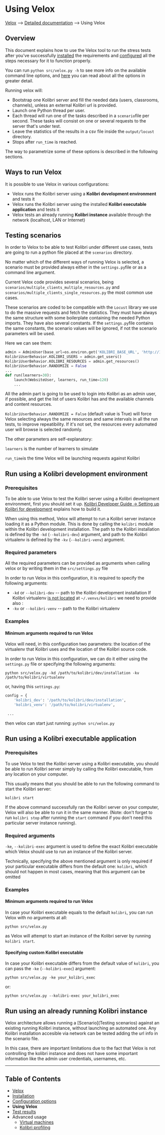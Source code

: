 
# Using Velox

[Velox](../README.md) ⟶ [Detailed documentation](../README.md#detailed-documentation) ⟶ Using Velox


## Overview
This document explains how to use the Velox tool to run the stress tests after you've successfully [installed](./installation.md) the requirements and [configured](./configuration-options.md) all the steps necessary for it to function properly.

You can run `python src/velox.py -h`  to see more info on the available command line options, and [here](./configuration-options.md#options-in-detail) you can read about all the options in greater detail.

Running velox will:

- Bootstrap one Kolibri server and fill the needed data (users, classrooms, channels), unless an external Kolibri url is provided.
- Launch one Python thread per user.
- Each thread will run one of the tasks described in a `scenario`file per second. These tasks will consist on one or several requests to the server that's under test.
- Leave the statistics of the results in a csv file inside the `output/locust` directory.
- Stops after `run_time` is reached.

The way to parametrize some of these options is described in the following sections.

## Ways to run Velox
It is possible to use Velox in various configurations:
- Velox runs the Kolibri server using a **Kolibri development environment** and tests it
- Velox runs the Kolibri server using the installed **Kolibri executable application** and tests it
- Velox tests an already running **Kolibri instance** available through the network (localhost, LAN or Internet)

## Testing scenarios

In order to Velox to be able to test Kolibri under different use cases, tests are going to run a python file  placed at the `scenarios` directory.

No matter which of the different ways of running Velox is selected, a scenario must be provided always either in the `settings.py`file or as a command line argument.

Current Velox code provides several scenarios, being `scenarios/multiple_clients_multiple_resources.py` and `scenarios/multiple_clients_single_resources.py` the most common use cases.

These scenarios are coded to be compatible with the `Locust` library we use to do the massive requests and fetch the statistics. They must have always the same structure with some boilerplate containing the needed  Python imports. They have also several constants. If the `settings.py`file contains the same constants, the scenario values will be ignored, if not the scenario parameters will be used.

Here we can see them:

```python
admin = AdminUser(base_url=os.environ.get('KOLIBRI_BASE_URL', 'http://127.0.0.1:8000'))
KolibriUserBehavior.KOLIBRI_USERS = admin.get_users()
KolibriUserBehavior.KOLIBRI_RESOURCES = admin.get_resources()
KolibriUserBehavior.RANDOMIZE = False
...
def run(learners=30):
    launch(WebsiteUser, learners, run_time=120)
    ...
```
All the admin part is going to be used to login into Kolibri as an admin user, if possible, and get the list of users Kolibri has and the available channels and content resources.

`KolibriUserBehavior.RANDOMIZE = False` (default value is True) will force Velox selecting always the same resources and same intervals in all the run tests, to improve repeatibility. If it's not set, the resources every automated user will browse is selected randomly.

The other parameters are self-explanatory:

`learners` is the number of learners to simulate

`run_time`is the time Velox will be launching requests against Kolibri



## Run using a Kolibri development environment

### Prerequisites
To be able to use Velox to test the Kolibri server using a Kolibri development environment, first you should set it up.  [Kolibri Developer Guide -> Setting up Kolibri for development](http://kolibri-dev.readthedocs.io/en/develop/start/getting_started.html#setting-up-kolibri-for-development) explains how to build it.

When using this method, Velox will attempt to run a Kolibri server instance loading it as a Python module. This is done by calling the `kolibri`  module within the Kolibri development installation. The path to the Kolibri installation is defined by the `-kd` (`--kolibri-dev`) argument, and path to the Kolibri virtualenv is defined by the `-kv` (`--kolibri-venv`) argument.

### Required parameters
All the required parameters can be provided as arguments when calling velox or by writing them in the `src/settings.py` file

In order to run Velox in this configuration, it is required to specify the following arguments:

- `-kd` or `--kolibri-dev` -- path to the Kolibri development installation
If Kolibri virtualenv [is not located](http://kolibri-dev.readthedocs.io/en/develop/start/getting_started.html#virtual-environment) at `~/.venvs/kolibri` we need to provide also :
- `-kv` or `--kolibri-venv` -- path to the Kolibri virtualenv

### Examples

#### Minimum arguments required to run Velox
Velox will need, in this configuration two parameters: the location of the virtualenv that Kolibri uses and the location of the Kolibri source code.

In order to run Velox in this configuration, we can do it either using the `settings.py` file or specifying the following arguments:

```python src/velox.py -kd /path/to/kolibri/dev/installation -kv /path/to/kolibri/virtualenv```



or, having this `settings.py`:
```python
config = {
    'kolibri_dev': '/path/to/kolibri/dev/installation',
    'kolibri_venv': '/path/to/kolibri/virtualenv',

 ...
```
then velox can start just running:
```python src/velox.py```



## Run using a Kolibri executable application

### Prerequisites
To use Velox to test the Kolibri server using a Kolibri executable, you should be able to run Kolibri server simply by calling the Kolibri executable, from any location on your computer.

This usually means that you should be able to run the following command to start the Kolibri server:

```kolibri start```

If the above command successfully ran the Kolibri server on your computer, Velox will also be able to run it in the same manner. (Note: don't forget to run `kolibri stop` after running the `start` command if you don't need this particular server instance running).

### Required arguments

`-ke`, ``--kolibri-exec`` argument is used to define the exact Kolibri executable which Velox should use to run an instance of the Kolibri server.

Technically, specifying the above mentioned argument is only required if your particular executable differs from the default one: `kolibri`, which should not happen in most cases, meaning that this argument can be omitted

### Examples

#### Minimum arguments required to run Velox

In case your Kolibri executable equals to the default `kolibri`, you can run Velox with no arguments at all:

```python src/velox.py```

as Velox will attempt to start an instance of the Kolibri server by running `kolibri start`.

#### Specifying custom Kolibri executable

In case your Kolibri executable differs from the default value of `kolibri`, you can pass the `-ke` (`--kolibri-exec`) argument:

```python src/velox.py -ke your_kolibri_exec```

or:

```python src/velox.py --kolibri-exec your_kolibri_exec```

## Run using an already running Kolibri instance
Velox architecture allows running a [Scenario](Testing scenarios) against an existing running Kolibri instance, without launching an automated one. Any Kolibri installation accesible via network can be tested adding the url info in the scenario file.

In this case, there are important limitations due to the fact that Velox is not controlling the kolibri instance and does not have some important information like the admin user credentials, usernames, etc.



------

## Table of Contents

- [Velox](../README.md)
 - [Installation](./installation.md)
 - [Configuration options](./configuration-options.md)
 - **Using Velox**
 - [Test results](./test-results.md)
 - Advanced usage
   - [Virtual machines](./advanced-usage-vms.md)
   - [Kolibri profiling](./advanced-usage-profiling.md)




